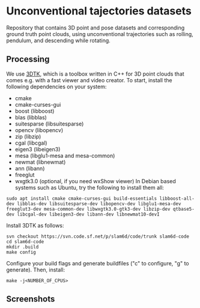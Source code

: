 # Unconventional tajectories datasets
Repository that contains 3D point and pose datasets and corresponding ground truth point clouds, using unconventional trajectories such as rolling, pendulum, and descending while rotating.

## Processing
We use [3DTK](https://slam6d.sourceforge.io/), which is a toolbox written in C++ for 3D point clouds that comes e.g. with a fast viewer and video creator.
To start, install the following dependencies on your system:
 - cmake
 - cmake-curses-gui
 - boost (libboost)
 - blas (libblas)
 - suitesparse (libsuitesparse)
 - opencv (libopencv)
 - zip (libzip)
 - cgal (libcgal)
 - eigen3 (libeigen3)
 - mesa (libglu1-mesa and mesa-common)
 - newmat (libnewmat)
 - ann (libann)
 - freeglut
 - wxgtk3.0 (optional, if you need wxShow viewer)
In Debian based systems such as Ubuntu, try the following to install them all:
```shell
sudo apt install cmake cmake-curses-gui build-essentials libboost-all-dev libblas-dev libsuitesparse-dev libopencv-dev libglu1-mesa-dev freeglut3-dev mesa-common-dev libwxgtk3.0-gtk3-dev libzip-dev qtbase5-dev libcgal-dev libeigen3-dev libann-dev libnewmat10-devI
```
Install 3DTK as follows:
```shell
svn checkout https://svn.code.sf.net/p/slam6d/code/trunk slam6d-code
cd slam6d-code
mkdir .build
make config 
```
Configure your build flags and generate buildfiles ("c" to configure, "g" to generate).
Then, install:
```shell
make -j<NUMBER_OF_CPUS>
```

## Screenshots
